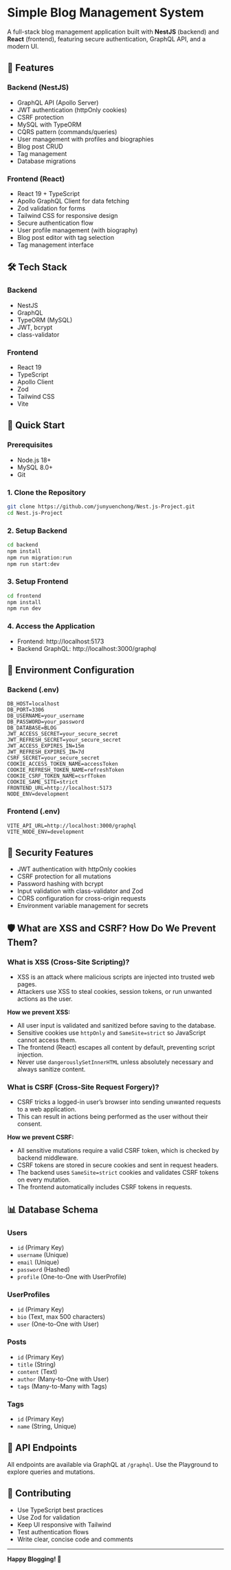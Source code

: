 # Simple Blog Management System

A full-stack blog management application built with **NestJS** (backend) and **React** (frontend), featuring secure authentication, GraphQL API, and a modern UI.

## 🚀 Features

### Backend (NestJS)
- GraphQL API (Apollo Server)
- JWT authentication (httpOnly cookies)
- CSRF protection
- MySQL with TypeORM
- CQRS pattern (commands/queries)
- User management with profiles and biographies
- Blog post CRUD
- Tag management
- Database migrations

### Frontend (React)
- React 19 + TypeScript
- Apollo GraphQL Client for data fetching
- Zod validation for forms
- Tailwind CSS for responsive design
- Secure authentication flow
- User profile management (with biography)
- Blog post editor with tag selection
- Tag management interface

## 🛠️ Tech Stack

### Backend
- NestJS
- GraphQL
- TypeORM (MySQL)
- JWT, bcrypt
- class-validator

### Frontend
- React 19
- TypeScript
- Apollo Client
- Zod
- Tailwind CSS
- Vite

## 🚀 Quick Start

### Prerequisites
- Node.js 18+
- MySQL 8.0+
- Git

### 1. Clone the Repository
```bash
git clone https://github.com/junyuenchong/Nest.js-Project.git
cd Nest.js-Project
```

### 2. Setup Backend
```bash
cd backend
npm install
npm run migration:run
npm run start:dev
```

### 3. Setup Frontend
```bash
cd frontend
npm install
npm run dev
```

### 4. Access the Application
- Frontend: http://localhost:5173
- Backend GraphQL: http://localhost:3000/graphql

## 🔧 Environment Configuration

### Backend (.env)
```env
DB_HOST=localhost
DB_PORT=3306
DB_USERNAME=your_username
DB_PASSWORD=your_password
DB_DATABASE=BLOG
JWT_ACCESS_SECRET=your_secure_secret
JWT_REFRESH_SECRET=your_secure_secret
JWT_ACCESS_EXPIRES_IN=15m
JWT_REFRESH_EXPIRES_IN=7d
CSRF_SECRET=your_secure_secret
COOKIE_ACCESS_TOKEN_NAME=accessToken
COOKIE_REFRESH_TOKEN_NAME=refreshToken
COOKIE_CSRF_TOKEN_NAME=csrfToken
COOKIE_SAME_SITE=strict
FRONTEND_URL=http://localhost:5173
NODE_ENV=development
```

### Frontend (.env)
```env
VITE_API_URL=http://localhost:3000/graphql
VITE_NODE_ENV=development
```

## 🔐 Security Features
- JWT authentication with httpOnly cookies
- CSRF protection for all mutations
- Password hashing with bcrypt
- Input validation with class-validator and Zod
- CORS configuration for cross-origin requests
- Environment variable management for secrets

## 🛡️ What are XSS and CSRF? How Do We Prevent Them?

### What is XSS (Cross-Site Scripting)?
- XSS is an attack where malicious scripts are injected into trusted web pages.
- Attackers use XSS to steal cookies, session tokens, or run unwanted actions as the user.

**How we prevent XSS:**
- All user input is validated and sanitized before saving to the database.
- Sensitive cookies use `httpOnly` and `SameSite=strict` so JavaScript cannot access them.
- The frontend (React) escapes all content by default, preventing script injection.
- Never use `dangerouslySetInnerHTML` unless absolutely necessary and always sanitize content.

### What is CSRF (Cross-Site Request Forgery)?
- CSRF tricks a logged-in user’s browser into sending unwanted requests to a web application.
- This can result in actions being performed as the user without their consent.

**How we prevent CSRF:**
- All sensitive mutations require a valid CSRF token, which is checked by backend middleware.
- CSRF tokens are stored in secure cookies and sent in request headers.
- The backend uses `SameSite=strict` cookies and validates CSRF tokens on every mutation.
- The frontend automatically includes CSRF tokens in requests.

## 📊 Database Schema

### Users
- `id` (Primary Key)
- `username` (Unique)
- `email` (Unique)
- `password` (Hashed)
- `profile` (One-to-One with UserProfile)

### UserProfiles
- `id` (Primary Key)
- `bio` (Text, max 500 characters)
- `user` (One-to-One with User)

### Posts
- `id` (Primary Key)
- `title` (String)
- `content` (Text)
- `author` (Many-to-One with User)
- `tags` (Many-to-Many with Tags)

### Tags
- `id` (Primary Key)
- `name` (String, Unique)

## 🎯 API Endpoints

All endpoints are available via GraphQL at `/graphql`.
Use the Playground to explore queries and mutations.

## 🤝 Contributing
- Use TypeScript best practices
- Use Zod for validation
- Keep UI responsive with Tailwind
- Test authentication flows
- Write clear, concise code and comments

---

**Happy Blogging! 🚀** 
